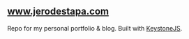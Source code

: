 ## www.jerodestapa.com
Repo for my personal portfolio & blog. Built with <a href="http://www.keystonejs.com">KeystoneJS</a>.
